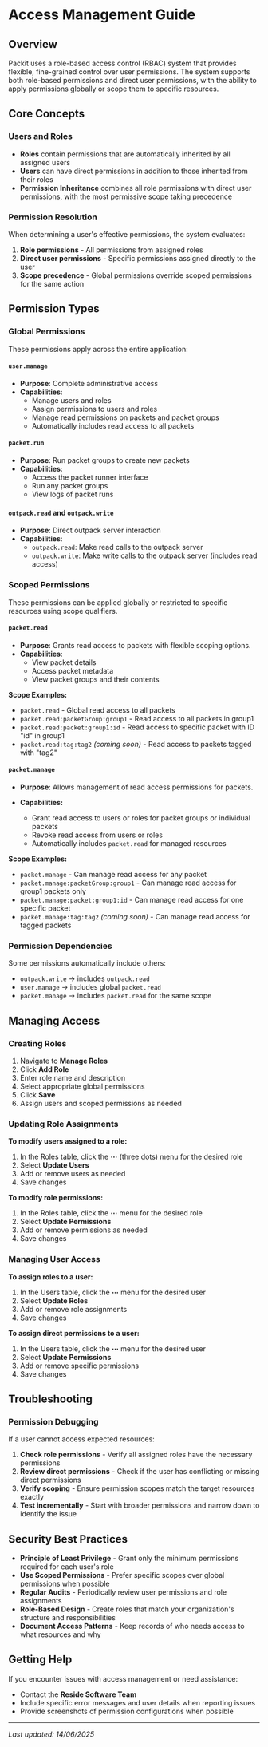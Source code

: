 # Access Management Guide

## Overview

Packit uses a role-based access control (RBAC) system that provides flexible, fine-grained control over user permissions. The system supports both role-based permissions and direct user permissions, with the ability to apply permissions globally or scope them to specific resources.

## Core Concepts

### Users and Roles

- **Roles** contain permissions that are automatically inherited by all assigned users
- **Users** can have direct permissions in addition to those inherited from their roles
- **Permission Inheritance** combines all role permissions with direct user permissions, with the most permissive scope taking precedence

### Permission Resolution

When determining a user's effective permissions, the system evaluates:

1. **Role permissions** - All permissions from assigned roles
2. **Direct user permissions** - Specific permissions assigned directly to the user
3. **Scope precedence** - Global permissions override scoped permissions for the same action

## Permission Types

### Global Permissions

These permissions apply across the entire application:

#### `user.manage`

- **Purpose**: Complete administrative access
- **Capabilities**:
  - Manage users and roles
  - Assign permissions to users and roles
  - Manage read permissions on packets and packet groups
  - Automatically includes read access to all packets

#### `packet.run`

- **Purpose**: Run packet groups to create new packets
- **Capabilities**:
  - Access the packet runner interface
  - Run any packet groups
  - View logs of packet runs

#### `outpack.read` and `outpack.write`

- **Purpose**: Direct outpack server interaction
- **Capabilities**:
  - `outpack.read`: Make read calls to the outpack server
  - `outpack.write`: Make write calls to the outpack server (includes read access)

### Scoped Permissions

These permissions can be applied globally or restricted to specific resources using scope qualifiers.

#### `packet.read`

- **Purpose**: Grants read access to packets with flexible scoping options.
- **Capabilities**:
  - View packet details
  - Access packet metadata
  - View packet groups and their contents

**Scope Examples:**

- `packet.read` - Global read access to all packets
- `packet.read:packetGroup:group1` - Read access to all packets in group1
- `packet.read:packet:group1:id` - Read access to specific packet with ID "id" in group1
- `packet.read:tag:tag2` *(coming soon)* - Read access to packets tagged with "tag2"

#### `packet.manage`

- **Purpose**: Allows management of read access permissions for packets.
- **Capabilities:**

  - Grant read access to users or roles for packet groups or individual packets
  - Revoke read access from users or roles
  - Automatically includes `packet.read` for managed resources

**Scope Examples:**

- `packet.manage` - Can manage read access for any packet
- `packet.manage:packetGroup:group1` - Can manage read access for group1 packets only
- `packet.manage:packet:group1:id` - Can manage read access for one specific packet
- `packet.manage:tag:tag2` *(coming soon)* - Can manage read access for tagged packets

### Permission Dependencies

Some permissions automatically include others:

- `outpack.write` → includes `outpack.read`
- `user.manage` → includes global `packet.read`
- `packet.manage` → includes `packet.read` for the same scope

## Managing Access

### Creating Roles

1. Navigate to **Manage Roles**
2. Click **Add Role**
3. Enter role name and description
4. Select appropriate global permissions
5. Click **Save**
6. Assign users and scoped permissions as needed

### Updating Role Assignments

**To modify users assigned to a role:**

1. In the Roles table, click the **⋯** (three dots) menu for the desired role
2. Select **Update Users**
3. Add or remove users as needed
4. Save changes

**To modify role permissions:**

1. In the Roles table, click the **⋯** menu for the desired role
2. Select **Update Permissions**
3. Add or remove permissions as needed
4. Save changes

### Managing User Access

**To assign roles to a user:**

1. In the Users table, click the **⋯** menu for the desired user
2. Select **Update Roles**
3. Add or remove role assignments
4. Save changes

**To assign direct permissions to a user:**

1. In the Users table, click the **⋯** menu for the desired user
2. Select **Update Permissions**
3. Add or remove specific permissions
4. Save changes

## Troubleshooting

### Permission Debugging

If a user cannot access expected resources:

1. **Check role permissions** - Verify all assigned roles have the necessary permissions
2. **Review direct permissions** - Check if the user has conflicting or missing direct permissions
3. **Verify scoping** - Ensure permission scopes match the target resources exactly
4. **Test incrementally** - Start with broader permissions and narrow down to identify the issue

## Security Best Practices

- **Principle of Least Privilege** - Grant only the minimum permissions required for each user's role
- **Use Scoped Permissions** - Prefer specific scopes over global permissions when possible
- **Regular Audits** - Periodically review user permissions and role assignments
- **Role-Based Design** - Create roles that match your organization's structure and responsibilities
- **Document Access Patterns** - Keep records of who needs access to what resources and why

## Getting Help

If you encounter issues with access management or need assistance:

- Contact the **Reside Software Team**
- Include specific error messages and user details when reporting issues
- Provide screenshots of permission configurations when possible

---

*Last updated: 14/06/2025*
